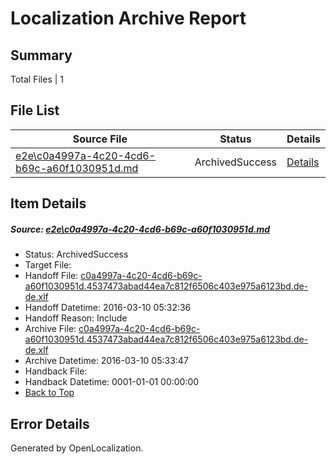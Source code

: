 # <a name='report-top'></a> Localization Archive Report

## Summary
 Total Files | 1

## File List
 Source File | Status | Details 
 ----------- | ------ | ------- 
 [e2e\c0a4997a-4c20-4cd6-b69c-a60f1030951d.md](https://github.com/OpenLocalizationTest/oltest/blob/1de745c4e9f64a1311b36242bfcac103ea3caeed/e2e/c0a4997a-4c20-4cd6-b69c-a60f1030951d.md) | ArchivedSuccess | [Details](#9ff7e7d9b396f8989f6253fcfce9c28d48c37abb4)

## Item Details
##### <a name='9ff7e7d9b396f8989f6253fcfce9c28d48c37abb4'></a> Source: [e2e\c0a4997a-4c20-4cd6-b69c-a60f1030951d.md](https://github.com/OpenLocalizationTest/oltest/blob/1de745c4e9f64a1311b36242bfcac103ea3caeed/e2e/c0a4997a-4c20-4cd6-b69c-a60f1030951d.md)
* Status: ArchivedSuccess
* Target File: 
* Handoff File: [c0a4997a-4c20-4cd6-b69c-a60f1030951d.4537473abad44ea7c812f6506c403e975a6123bd.de-de.xlf](https://github.com/OpenLocalizationTestOrg/olhandoff/blob/f366863e1374d36f280b91ab909e86d67f09562d/ol-handoff/OpenLocalizationTestOrg/oltest.de-de/xinjiang/ht/c0a4997a-4c20-4cd6-b69c-a60f1030951d.4537473abad44ea7c812f6506c403e975a6123bd.de-de.xlf)
* Handoff Datetime: 2016-03-10 05:32:36
* Handoff Reason: Include
* Archive File: [c0a4997a-4c20-4cd6-b69c-a60f1030951d.4537473abad44ea7c812f6506c403e975a6123bd.de-de.xlf](https://github.com/OpenLocalizationTestOrg/olhandoff/blob/55049dd22f931f8cb73736a176e3399c4e6e2c09/ol-handoff/OpenLocalizationTestOrg/oltest.de-de/xinjiang/ht/archive/c0a4997a-4c20-4cd6-b69c-a60f1030951d.4537473abad44ea7c812f6506c403e975a6123bd.de-de.xlf)
* Archive Datetime: 2016-03-10 05:33:47
* Handback File: 
* Handback Datetime: 0001-01-01 00:00:00
* [Back to Top](#report-top)


## Error Details

Generated by OpenLocalization.
